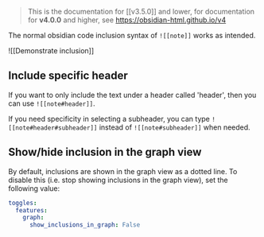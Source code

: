 > This is the documentation for [[v3.5.0]] and lower, for documentation for **v4.0.0** and higher, see https://obsidian-html.github.io/v4

The normal obsidian code inclusion syntax of `![[note]]` works as intended.

![[Demonstrate inclusion]]

## Include specific header
If you want to only include the text under a header called 'header', then you can use `![[note#header]]`.

If you need specificity in selecting a subheader, you can type `![[note#header#subheader]]` instead of `![[note#subheader]]` when needed.

## Show/hide inclusion in the graph view
By default, inclusions are shown in the graph view as a dotted line. To disable this (i.e. stop showing inclusions in the graph view), set the following value:

``` yaml
toggles:
  features:
    graph:
      show_inclusions_in_graph: False
```

